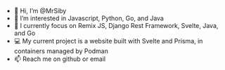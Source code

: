 - 👋 Hi, I’m @MrSiby
- 👀 I’m interested in Javascript, Python, Go, and Java
- 🌱 I currently focus on Remix JS, Django Rest Framework, Svelte, Java, and Go
- 💻 My current project is a website built with Svelte and Prisma, in containers managed by Podman
- 📫 Reach me on github or email

<!---
MrSiby/MrSiby is a ✨ special ✨ repository because its `README.md` (this file) appears on your GitHub profile.
You can click the Preview link to take a look at your changes.
--->
